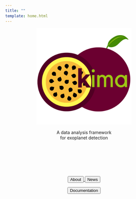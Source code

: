 ```yaml
---
title: ""
template: home.html
---
```


<style>
    /* hide page title */
    .md-typeset h1,
    .md-source-file {
        display: none;
    }
    .hero {
        align-content: center;
        display: flex;
        align-items: center;
        justify-content: center;
        text-align: center;
    }
    .hero img {
        width: 306px;
    }

    .cta-buttons {
        padding-top: 100px;
    }
</style>

<div class="hero">
    <div class="col-lg-4 col-md-6 text-center">
        <div id="element">
          <img src="assets/logo_transparent.png" alt="kima" class="circle-image" />
        </div>
        <!--  -->
        <p class="text-muted wow animated slideInUp" data-wow-delay=".15s">
            A data analysis framework <br /> for exoplanet detection
        </p>
        <!--  -->
        <div class="cta-buttons">
            <a href="about">
                <button class="md-button">About</button>
            </a>
            <button class="md-button">News</button>
            <p>
            <a href="docs">
                <button class="md-button md-button--primary">Documentation</button>
            </a>
            </p>
        </div>
    </div>
</div>
  



